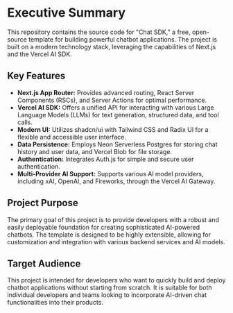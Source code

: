 # Executive Summary

This repository contains the source code for "Chat SDK," a free, open-source template for building powerful chatbot applications. The project is built on a modern technology stack, leveraging the capabilities of Next.js and the Vercel AI SDK.

## Key Features

*   **Next.js App Router:** Provides advanced routing, React Server Components (RSCs), and Server Actions for optimal performance.
*   **Vercel AI SDK:** Offers a unified API for interacting with various Large Language Models (LLMs) for text generation, structured data, and tool calls.
*   **Modern UI:** Utilizes shadcn/ui with Tailwind CSS and Radix UI for a flexible and accessible user interface.
*   **Data Persistence:** Employs Neon Serverless Postgres for storing chat history and user data, and Vercel Blob for file storage.
*   **Authentication:** Integrates Auth.js for simple and secure user authentication.
*   **Multi-Provider AI Support:** Supports various AI model providers, including xAI, OpenAI, and Fireworks, through the Vercel AI Gateway.

## Project Purpose

The primary goal of this project is to provide developers with a robust and easily deployable foundation for creating sophisticated AI-powered chatbots. The template is designed to be highly extensible, allowing for customization and integration with various backend services and AI models.

## Target Audience

This project is intended for developers who want to quickly build and deploy chatbot applications without starting from scratch. It is suitable for both individual developers and teams looking to incorporate AI-driven chat functionalities into their products.